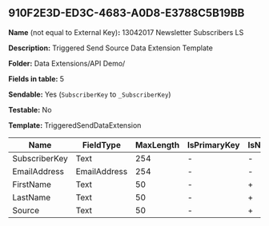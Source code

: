## 910F2E3D-ED3C-4683-A0D8-E3788C5B19BB

**Name** (not equal to External Key)**:** 13042017 Newsletter Subscribers LS

**Description:** Triggered Send Source Data Extension Template

**Folder:** Data Extensions/API Demo/

**Fields in table:** 5

**Sendable:** Yes (`SubscriberKey` to `_SubscriberKey`)

**Testable:** No

**Template:** TriggeredSendDataExtension

| Name | FieldType | MaxLength | IsPrimaryKey | IsNullable | DefaultValue |
| --- | --- | --- | --- | --- | --- |
| SubscriberKey | Text | 254 | - | - |  |
| EmailAddress | EmailAddress | 254 | - | - |  |
| FirstName | Text | 50 | - | + |  |
| LastName | Text | 50 | - | + |  |
| Source | Text | 50 | - | + |  |
